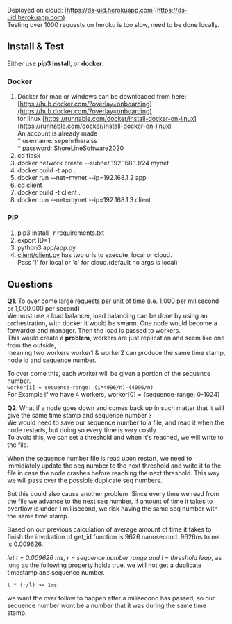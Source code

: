 Deployed on cloud: [https://ds-uid.herokuapp.com](https://ds-uid.herokuapp.com)  
Testing over 1000 requests on heroku is too slow, need to be done locally.

## Install & Test

Either use **pip3 install**, or   **docker**:  
  
### Docker
  
  1. Docker for mac or windows can be downloaded from here: [https://hub.docker.com/?overlay=onboarding](https://hub.docker.com/?overlay=onboarding)  
for linux [https://runnable.com/docker/install-docker-on-linux](https://runnable.com/docker/install-docker-on-linux)  
An account is already made  
 	* username: sepehrtheraiss   
 	* password: ShoreLineSoftware2020 
 2.  cd flask
 3. docker network create --subnet 192.168.1.1/24 mynet
 4. docker build -t app .
 5. docker run --net=mynet --ip=192.168.1.2 app
 6. cd client
 7. docker build -t client .
 8. docker run --net=mynet --ip=192.168.1.3 client
 
### PIP
1. pip3 install -r requirements.txt
2. export ID=1
3. python3 app/app.py  
4. [client/client.py](client/client.py) has two urls to execute, local or cloud.   
Pass 'l' for local or 'c' for cloud.(default no args is local)  




## Questions
**Q1**. To over come large requests per unit of time (i.e. 1,000 per milisecond or 1,000,000 per second)  
We must use a load balancer, load balancing can be done by using an orchestration, with docker it would be swarm.  One node would become a forwarder and manager. Then the load is passed to workers.   
This would create a **problem**, workers are just replication and seem like one from the outside,   
meaning two workers worker1 & worker2 can produce the same time stamp, node id and sequence number.  

To over come this, each worker will be given a portion of the sequence number.  
`worker[i] = sequence-range: (i*4096/n)-(4096/n)`  
For Example if we have 4 workers, worker[0] = {sequence-range: 0-1024} 

**Q2**. What if a node goes down and comes back up in such matter that it will give the same time stamp and sequence number ?  
	We would need to save our sequence number to a file, and read it when the node restarts, but doing so every time is very costly.  
	To avoid this, we can set a threshold and when it's reached, we will write to the file.   
	
When the sequence number file is read
	upon restart, we need to immidiately update the seq number to the next threshold and write it to the file in case the node crashes before
	reaching the next threshold. 
	This way we will pass over the possible duplicate seq numbers.  
	
But this could also cause another problem.
	Since every time we read from the file we advance to the next seq number, if amount of time it takes to overflow is under 1 millisecond, 
	we risk having the same seq number with the same time stamp.   
	 
Based on our previous calculation of average amount of time it takes to finish the invokation of get_id function is 9626 nanosecond.
	9626ns to ms is 0.009626.   
	
*let t = 0.009626 ms,  r = sequence number range and l = threshold leap*, as long as the following property holds true, we will not get a 
	duplicate timestamp and sequence number.  
	
	t * (r/l) >= 1ms  
	
we want the over follow to happen after a milisecond has passed, so our sequence number wont be a number that it was during the same time stamp.
	

